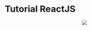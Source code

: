 # Tutorial ReactJS

<p align="center">
<img src="https://appendto.com/wp-content/uploads/2016/05/React-1.png"></p>

